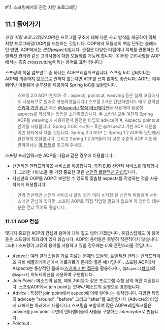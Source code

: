 #11. 스프링에서의 관점 지향 프로그래밍

## 11.1 들어가기
<i>관점 지향 프로그래밍(AOP)</i>은 프로그램 구조에 대해 다른 사고 방식을 제공하여 객체 지향 프로그래밍(OOP)을 보완하는 것입니다. OOP에서 모듈성의 핵심 단위는 클래스인 반면, AOP에서는 <i>관점(aspect)</i>입니다. 관점은 다양한 타입이나 객체를 관통하는 트랜잭션 관리와 같은 고려사항에 대한 모듈화를 가능케 합니다. (이러한 고려사항들 AOP에서는 종종 <i>crosscutting</i>이라는 용어로 표현 됩니다.)

스프링의 핵심 컴포넌트 중 하나는 AOP프레임워크입니다. 스프링 IoC 컨테이너는 AOP에 의존하지 않으므로 원하지 않는다면 AOP를 쓰지 않아도 좋습니다. AOP는 매우 뛰어난 미들웨어 솔루션을 제공하여 Spring IoC를 보완합니다.

> 스프링 2.0 AOP
(번역자 주 : aspectj, pointcut, weaving 등은 실제 코딩에서도 사용되므로 원어로 표현하였습니다.)
스프링 2.0은 간단하면서도 매우 강력한 [스키마 기반 접근](https://docs.spring.io/spring/docs/current/spring-framework-reference/html/aop.html#aop-schema) 혹은 [@AspectJ 형식 어노테이션](https://docs.spring.io/spring/docs/current/spring-framework-reference/html/aop.html#aop-ataspectj)을 사용하여 맞춤형 aspects를 작성하는 방법을 소개하였습니다. 두 스타일 모두 여전히 Spring AOP를 weaving에 사용하면서 완전한 타입의 advice이며, AspectJ pointcut 언어를 사용합니다.
Spring 2.0의 스키마- 혹은 @AspectJ 기반 AOP 지원을 이번 챕터에서 다룰 것입니다. Spring 2.0 AOP 는 Spring 1.2 AOP와 뒷단에서 완전하게 호환됩니다, 그리고 Spring 1.2 API들의 더 낮은 수준의 AOP 지원에 관하여서는 [이 챕터](https://docs.spring.io/spring/docs/current/spring-framework-reference/html/aop-api.html)를 참고해 주세요.

스프링 프레임워크는 AOP를 다음과 같은 경우에 이용합니다.
* 선언적인 엔터프라이즈 서비스를 제공합니다. 특히 EJB 선언적 서비스를 대체합니다. 그러한 서비스들 중 가장 중요한 것은 [선언적 트랜잭션 관리](https://docs.spring.io/spring/docs/current/spring-framework-reference/html/transaction.html#transaction-declarative)입니다.
* 자신만의 OOP를 AOP로 보완할 수 있도록 맞춤형 aspects를 작성하는 것을 사용자에게 허용합니다.

> 만약 인반적인 선언적 서비스나 풀링 같은 이미 ㅍ키징 된 선언적 미들웨어 서비스에만 관심이 있다면, 스프링 AOP로 직접 작업할 필요가 없으며 이 챕터의 대부분은 건너 뛰어도 좋습니다.

### 11.1.1 AOP 컨셉
몇가지 중요한 AOP의 컨셉과 용어에 대해 짚고 넘어 가겠습니다. 유감스럽게도 이 용어들은 스프링에 특화되어 있지 않습니다, AOP의 용어들은 특별히 직관적이지 않습니다. 그러나 스프링이 고유의 용어를 사용하고 있을 경우에는 더욱 혼란스러울 것입니다.

* <i>Aspect</i> : 여러 클래스들을 가로 지르는 문제의 모듈화. 트랜잭션 관리는 엔터프라이즈 자바 애플리케이션에서 가로지르기 문제의 좋은 예시입니다. 스프링 AOP에서 Aspects는 통상적인 클래스([스키마 기반 접근](https://docs.spring.io/spring/docs/current/spring-framework-reference/html/aop.html#aop-schema)을 활용하거나, (`@AspectJ`[형식](https://docs.spring.io/spring/docs/current/spring-framework-reference/html/aop.html#aop-ataspectj))의 `@Aspect`) 어노테이션을 사용하여 구현합니다.
* <i>Join Point</i> : 메소드의 실행, 예외 처리등과 같은 프로그램 수행 상의 어떤 지점입니다. 스프링AOP에서 join point는 <i>언제나</i> 메소드의 실행으로 표현됩니다.
* <i>Advice</i> : 특정한 join point에서 aspect에 의해 일어나는 동작입니다. 다양한 타입의 advice는 "around", "before" 그리고 "after"를 포함합니다 (Advicte의 타입에 대해서는 아래에서 다룹니다.) 스프링을 포함하여 많은 AOP프레임워크들은 advice를 join point 주변의 인터셉터들의 사슬을 구성하는 <i>interceptor</i>로 만듭니다.
* <i>Pointcut</i> :
